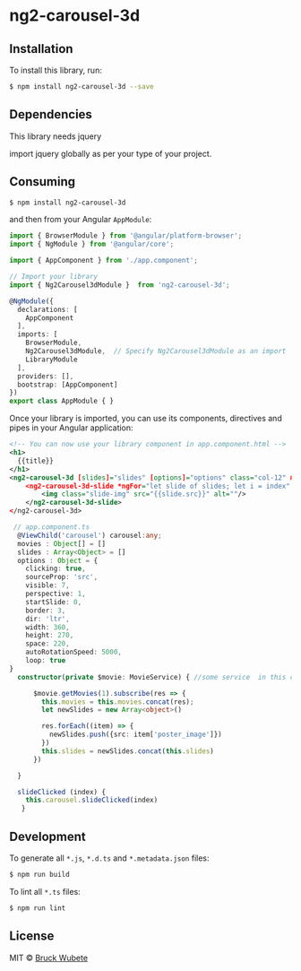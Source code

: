 # ng2-carousel-3d

## Installation

To install this library, run:

```bash
$ npm install ng2-carousel-3d --save
```

## Dependencies

This library needs jquery

import jquery globally as per your type of your project.

## Consuming
```bash
$ npm install ng2-carousel-3d
```

and then from your Angular `AppModule`:

```typescript
import { BrowserModule } from '@angular/platform-browser';
import { NgModule } from '@angular/core';

import { AppComponent } from './app.component';

// Import your library
import { Ng2Carousel3dModule }  from 'ng2-carousel-3d';

@NgModule({
  declarations: [
    AppComponent
  ],
  imports: [
    BrowserModule,
    Ng2Carousel3dModule,  // Specify Ng2Carousel3dModule as an import
    LibraryModule
  ],
  providers: [],
  bootstrap: [AppComponent]
})
export class AppModule { }
```

Once your library is imported, you can use its components, directives and pipes in your Angular application:

```xml
<!-- You can now use your library component in app.component.html -->
<h1>
  {{title}}
</h1>
<ng2-carousel-3d [slides]="slides" [options]="options" class="col-12" #carousel>
    <ng2-carousel-3d-slide *ngFor="let slide of slides; let i = index" (click)="slideClicked(i)">
        <img class="slide-img" src="{{slide.src}}" alt=""/>
    </ng2-carousel-3d-slide>
</ng2-carousel-3d>
```

```typescript
 // app.component.ts
  @ViewChild('carousel') carousel:any;
  movies : Object[] = []
  slides : Array<Object> = []
  options : Object = {
    clicking: true,
    sourceProp: 'src',
    visible: 7,
    perspective: 1,
    startSlide: 0,
    border: 3,
    dir: 'ltr',
    width: 360,
    height: 270,
    space: 220,
    autoRotationSpeed: 5000,
    loop: true
}
  constructor(private $movie: MovieService) { //some service  in this case Movie

      $movie.getMovies(1).subscribe(res => {
        this.movies = this.movies.concat(res);
        let newSlides = new Array<object>()

        res.forEach((item) => {
          newSlides.push({src: item['poster_image']})
        })
        this.slides = newSlides.concat(this.slides)
      })

  }

  slideClicked (index) {
    this.carousel.slideClicked(index)
   }
```

## Development

To generate all `*.js`, `*.d.ts` and `*.metadata.json` files:

```bash
$ npm run build
```

To lint all `*.ts` files:

```bash
$ npm run lint
```

## License

MIT © [Bruck Wubete](mailto:bruckwendwessenwubet@cmail.carleton.ca)
